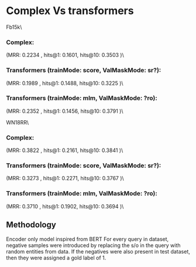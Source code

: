 # Complex Vs transformers

Fb15k\
### Complex:
(MRR: 0.2234 , hits@1: 0.1601, hits@10: 0.3503 )\
### Transformers (trainMode: score, ValMaskMode: sr?):  
(MRR: 0.1989 , hits@1: 0.1488, hits@10: 0.3225 )\
### Transformers (trainMode: mlm, ValMaskMode: ?ro):    
(MRR: 0.2352 , hits@1: 0.1456, hits@10: 0.3791 )\

WN18RR\
### Complex:   
(MRR: 0.3822 , hits@1: 0.2161, hits@10: 0.3841 )\
### Transformers (trainMode: score, ValMaskMode: sr?):  
(MRR: 0.3273 , hits@1: 0.2271, hits@10: 0.3767 )\
### Transformers (trainMode: mlm, ValMaskMode: ?ro):    
(MRR: 0.3710 , hits@1: 0.1902, hits@10: 0.3694 )\

## Methodology
Encoder only model inspired from BERT
For every query in dataset, negative samples were introduced by replacing the s/o in the query with random entities from data. If the negatives were also present in test dataset, then they were assigned a gold label of 1.